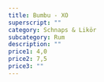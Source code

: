 ```yaml
---
title: Bumbu - XO
superscript: ""
category: Schnaps & Likör
subcategory: Rum
description: ""
price1: 4,0
price2: 7,5
price3: ""
---
```

